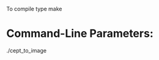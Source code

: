 To compile type
make

Command-Line Parameters:
========================

./cept_to_image <cept-file> <portable anymap image>


